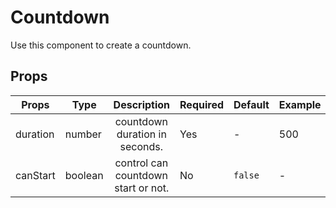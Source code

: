 # Countdown

Use this component to create a countdown.

## Props

| Props    | Type    |             Description             | Required | Default | Example | Output   |
| -------- | ------- | :---------------------------------: | -------- | ------- | ------- | -------- |
| duration | number  |   countdown duration in seconds.    | Yes      | -       | 500     | 00:05:00 |
| canStart | boolean | control can countdown start or not. | No       | `false` | -       | -        |
